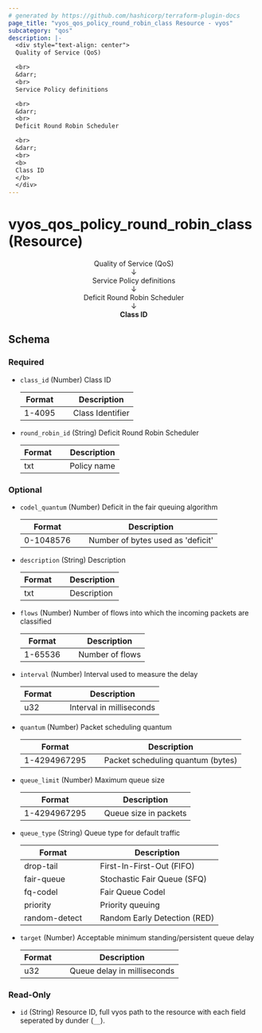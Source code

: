 ```yaml
---
# generated by https://github.com/hashicorp/terraform-plugin-docs
page_title: "vyos_qos_policy_round_robin_class Resource - vyos"
subcategory: "qos"
description: |-
  <div style="text-align: center">
  Quality of Service (QoS)

  <br>
  &darr;
  <br>
  Service Policy definitions

  <br>
  &darr;
  <br>
  Deficit Round Robin Scheduler

  <br>
  &darr;
  <br>
  <b>
  Class ID
  </b>
  </div>
---
```


# vyos_qos_policy_round_robin_class (Resource)

<div style="text-align: center">
Quality of Service (QoS)

<br>
&darr;
<br>
Service Policy definitions

<br>
&darr;
<br>
Deficit Round Robin Scheduler

<br>
&darr;
<br>
<b>
Class ID
</b>
</div>



<!-- schema generated by tfplugindocs -->
## Schema

### Required

- `class_id` (Number) Class ID

    |  Format  &emsp;|  Description       |
    |----------------|--------------------|
    |  1-4095  &emsp;|  Class Identifier  |
- `round_robin_id` (String) Deficit Round Robin Scheduler

    |  Format  &emsp;|  Description  |
    |----------------|---------------|
    |  txt     &emsp;|  Policy name  |

### Optional

- `codel_quantum` (Number) Deficit in the fair queuing algorithm

    |  Format     &emsp;|  Description                        |
    |-------------------|-------------------------------------|
    |  0-1048576  &emsp;|  Number of bytes used as 'deficit'  |
- `description` (String) Description

    |  Format  &emsp;|  Description  |
    |----------------|---------------|
    |  txt     &emsp;|  Description  |
- `flows` (Number) Number of flows into which the incoming packets are classified

    |  Format   &emsp;|  Description      |
    |-----------------|-------------------|
    |  1-65536  &emsp;|  Number of flows  |
- `interval` (Number) Interval used to measure the delay

    |  Format  &emsp;|  Description               |
    |----------------|----------------------------|
    |  u32     &emsp;|  Interval in milliseconds  |
- `quantum` (Number) Packet scheduling quantum

    |  Format        &emsp;|  Description                        |
    |----------------------|-------------------------------------|
    |  1-4294967295  &emsp;|  Packet scheduling quantum (bytes)  |
- `queue_limit` (Number) Maximum queue size

    |  Format        &emsp;|  Description            |
    |----------------------|-------------------------|
    |  1-4294967295  &emsp;|  Queue size in packets  |
- `queue_type` (String) Queue type for default traffic

    |  Format         &emsp;|  Description                   |
    |-----------------------|--------------------------------|
    |  drop-tail      &emsp;|  First-In-First-Out (FIFO)     |
    |  fair-queue     &emsp;|  Stochastic Fair Queue (SFQ)   |
    |  fq-codel       &emsp;|  Fair Queue Codel              |
    |  priority       &emsp;|  Priority queuing              |
    |  random-detect  &emsp;|  Random Early Detection (RED)  |
- `target` (Number) Acceptable minimum standing/persistent queue delay

    |  Format  &emsp;|  Description                  |
    |----------------|-------------------------------|
    |  u32     &emsp;|  Queue delay in milliseconds  |

### Read-Only

- `id` (String) Resource ID, full vyos path to the resource with each field seperated by dunder (`__`).
